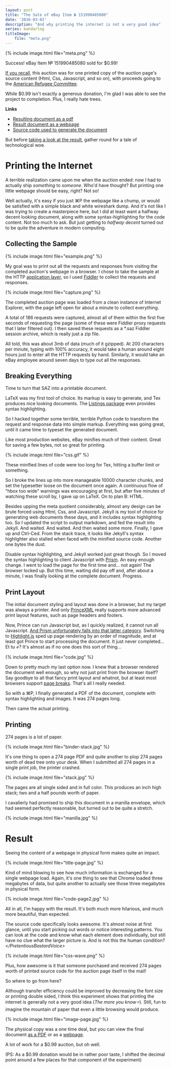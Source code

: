 ```yaml
---
layout: post
title: "The Sale of eBay Item № 151990485080"
date: '2016-03-03'
description: "And why printing the internet is not a very good idea"
series: bandarlog
titleImage:
    file: "meta.png"
---
```


{% include image.html file="meta.png" %}

Success! eBay Item № 151990485080 sold for $0.99!

[If you recall][original_post], this auction was for one printed copy of the auction page's source content (Html, Css, Javascript, and so on), with proceeds going to the [American Refugee Committee][arc].

While $0.99 isn't exactly a generous donation, I'm glad I was able to see the project to completion. Plus, I really hate trees.

**Links**

* [Resulting document as a pdf][pdf]
* [Result document as a webpage][page]
* [Source code used to generate the document][src]

But before [taking a look at the result](#result), gather round for a tale of technological woe.

# Printing the Internet
A terrible realization came upon me when the auction ended: now I had to actually ship *something* to *someone*. Who'd have thought? But printing one little webpage should be easy, right? Not so!

Well actually, it's easy if you just ⌘P the webpage like a chump, or would be satisfied with a simple black and white wireshark dump. And it's not like I was trying to create a masterpiece here, but I did at least want a halfway decent looking document, along with some syntax-highlighting for the code content. Not too much to ask. But just getting to *halfway decent* turned out to be quite the adventure in modern computing.

## Collecting the Sample
{% include image.html file="example.png" %}

My goal was to print out all the requests and responses from visiting the completed auction's webpage in a browser. I chose to take the sample at the HTTP [application layer](https://en.wikipedia.org/wiki/Application_layer), so I used [Fiddler][fiddler] to collect the requests and responses. 

{% include image.html file="capture.png" %}

The completed auction page was loaded from a clean instance of Internet Explorer, with the page left open for about a minute to collect everything.

A total of 186 requests were captured, almost all of them within the first five seconds of requesting the page (some of these were Fiddler proxy requests that I later filtered out). I then saved these requests as a \*.saz Fiddler session archive, which is really just a zip file.

All told, this was about 3mb of data (much of it gzipped). At 200 characters per minute, typing with 100% accuracy, it would take a human around eight hours just to enter all the HTTP requests by hand. Similarly, it would take an eBay employee around seven days to type out all the responses.

## Breaking Everything
Time to turn that SAZ into a printable document.

LaTeX was my first tool of choice. Its markup is easy to generate, and Tex produces nice looking documents. The [Listings package](http://www.ctan.org/tex-archive/macros/latex/contrib/listings/) even provides syntax highlighting.

So I hacked together some terrible, terrible Python code to transform the request and response data into simple markup. Everything was going great, until it came time to typeset the generated document.

Like most production websites, eBay minifies much of their content. Great for saving a few bytes, not so great for printing.

{% include image.html file="css.gif" %}

These minified lines of code were too long for Tex, hitting a buffer limit or something.

So I broke the lines up into more manageable 10000 character chunks, and set the typesetter loose on the document once again. A continuous flow of "hbox too wide" warnings was encouraging at first, but after five minutes of watching these scroll by, I gave up on LaTeX. On to plan B: HTML.

Besides upping the meta quotient considerably, almost any design can be brute forced using Html, Css, and Javascript. Jekyll is my tool of choice for generating web documents these days, and it includes syntax highlighting too. So I updated the script to output markdown, and fed the result into Jekyll. And waited. And waited. And then waited some more. Finally, I gave up and Ctrl-Ced. From the stack trace, it looks like Jekyll's syntax highlighter also stalled when faced with the minified source code. Another one bytes the dust.

Disable syntax highlighting, and Jekyll worked just great though. So I moved the syntax highlighting to client Javascript with [Prism](http://prismjs.com). An easy enough change. I went to load the page for the first time and... not again! The browser locked up. But this time, waiting did pay off and, after about a minute, I was finally looking at the complete document. Progress.

## Print Layout
The initial document styling and layout was done in a browser, but my target was always a printer. And only [PrinceXML][prince] really supports more advanced print layout features, such as page headers and footers.

Now, Prince can run Javascript but, as I quickly realized, it cannot run all Javascript. [And Prism unfortunately falls into that latter category](http://www.princexml.com/forum/topic/2510/prism.js-highlighter-support). Switching to [Highlight.js](https://highlightjs.org) sped up page rendering by an order of magnitude, and at least got Prince to start processing the document. It just never completed... Et tu ቶ? It's almost as if no one does this sort of thing...

{% include image.html file="code.jpg" %}

Down to pretty much my last option now. I knew that a browser rendered the document well enough, so why not just print from the browser itself? Say goodbye to all that fancy print layout and whatnot, but at least most browsers support [page breaks](https://developer.mozilla.org/en-US/docs/Web/CSS/page-break-after). That's all I really needed.

So with a ⌘P, I finally generated a PDF of the document, complete with syntax highlighting and images. It was 274 pages long.

Then came the actual printing. 


## Printing
274 pages is a lot of paper. 

{% include image.html file="binder-stack.jpg" %}

It's one thing to open a 274 page PDF and quite another to plop 274 pages worth of dead tree onto your desk. When I submitted all 274 pages in a single print job, the printer crashed.

{% include image.html file="stack.jpg" %}

The pages are all single sided and in full color. This produces an inch high stack; two and a half pounds worth of paper. 

I cavalierly had promised to ship this document in a manilla envelope, which had seemed perfectly reasonable, but turned out to be quite a stretch.

{% include image.html file="manilla.jpg" %}


# Result
Seeing the content of a webpage in physical form makes quite an impact.

{% include image.html file="title-page.jpg" %}

Kind of mind blowing to see how much information is exchanged for a single webpage load. Again, it's one thing to see that Chrome loaded three megabytes of data, but quite another to actually see those three megabytes in physical form. 

{% include image.html file="code-page2.jpg" %}

All in all, I'm happy with the result. It's both much more hilarious, and much more beautiful, than expected.

The source code specifically looks awesome. It's almost noise at first glance, until you start picking out words or notice interesting patterns. You can look at the code and know what each element does individually, but still have no clue what the larger picture is. And is not this the human condition?*\</PretentiousBastardVoice\>*

{% include image.html file="css-wave.png" %}

Plus, how awesome is it that someone purchased and received 274 pages worth of printed source code for the auction page itself in the mail!

So where to go from here?

Although transfer efficiency could be improved by decreasing the font size or printing double sided, I think this experiment shows that printing the internet is generally not a very good idea (*The more you know⭐*). Still, fun to imagine the mountain of paper that even a little browsing would produce.

{% include image.html file="image-page.jpg" %}

The physical copy was a one time deal, but you can view the final document [as a PDF][pdf] or as a [webpage][page].

A lot of work for a $0.99 auction, but oh well.

(PS: As a $0.99 donation would be in rather poor taste, I shifted the decimal point around a few places for that component of the experiment)

[original_post]: /listing-151990485080/

[src]: https://github.com/mattbierner/Ebay-Item-151990485080
[pdf]: https://github.com/mattbierner/Ebay-Item-151990485080/raw/gh-pages/result.pdf
[page]: http://mattbierner.github.io/Ebay-Item-151990485080

[fiddler]: http://www.telerik.com/fiddler
[prince]: http://www.princexml.com
[arc]: http://www.arcrelief.org/
